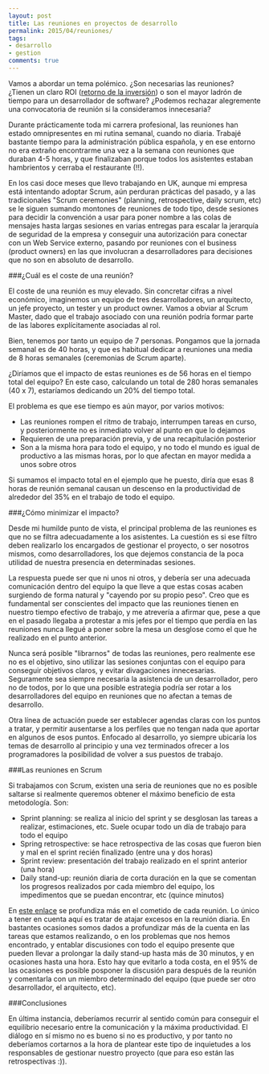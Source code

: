 ```yaml
---
layout: post
title: Las reuniones en proyectos de desarrollo
permalink: 2015/04/reuniones/
tags:
- desarrollo
- gestion
comments: true
---
```


Vamos a abordar un tema polémico. ¿Son necesarias las reuniones? ¿Tienen un claro ROI ([retorno de la inversión](http://es.wikipedia.org/wiki/Retorno_de_la_inversi%C3%B3n)) o son el mayor ladrón de tiempo para un desarrollador de software? ¿Podemos rechazar alegremente una convocatoria de reunión si la consideramos innecesaria?

<!--break-->

Durante prácticamente toda mi carrera profesional, las reuniones han estado omnipresentes en mi rutina semanal, cuando no diaria. Trabajé bastante tiempo para la administración pública española, y en ese entorno no era extraño encontrarme una vez a la semana con reuniones que duraban 4-5 horas, y que finalizaban porque todos los asistentes estaban hambrientos y cerraba el restaurante (!!).

En los casi doce meses que llevo trabajando en UK, aunque mi empresa está intentando adoptar Scrum, aún perduran prácticas del pasado, y a las tradicionales "Scrum ceremonies" (planning, retrospective, daily scrum, etc) se le siguen sumando montones de reuniones de todo tipo, desde sesiones para decidir la convención a usar para poner nombre a las colas de mensajes hasta largas sesiones en varias entregas para escalar la jerarquía de seguridad de la empresa y conseguir una autorización para conectar con un Web Service externo, pasando por reuniones con el business (product owners) en las que involucran a desarrolladores para decisiones que no son en absoluto de desarrollo.

###¿Cuál es el coste de una reunión?

El coste de una reunión es muy elevado. Sin concretar cifras a nivel económico, imaginemos un equipo de tres desarrolladores, un arquitecto, un jefe proyecto, un tester y un product owner. Vamos a obviar al Scrum Master, dado que el trabajo asociado con una reunión podría formar parte de las labores explícitamente asociadas al rol.

Bien, tenemos por tanto un equipo de 7 personas. Pongamos que la jornada semanal es de 40 horas, y que es habitual dedicar a reuniones una media de 8 horas semanales (ceremonias de Scrum aparte).

¿Diríamos que el impacto de estas reuniones es de 56 horas en el tiempo total del equipo? En este caso, calculando un total de 280 horas semanales (40 x 7), estaríamos dedicando un 20% del tiempo total.

El problema es que ese tiempo es aún mayor, por varios motivos:

* Las reuniones rompen el ritmo de trabajo, interrumpen tareas en curso, y posteriormente no es inmediato volver al punto en que lo dejamos
* Requieren de una preparación previa, y de una recapitulación posterior
* Son a la misma hora para todo el equipo, y no todo el mundo es igual de productivo a las mismas horas, por lo que afectan en mayor medida a unos sobre otros

Si sumamos el impacto total en el ejemplo que he puesto, diría que esas 8 horas de reunión semanal causan un descenso en la productividad de alrededor del 35% en el trabajo de todo el equipo.

###¿Cómo minimizar el impacto?

Desde mi humilde punto de vista, el principal problema de las reuniones es que no se filtra adecuadamente a los asistentes. La cuestión es si ese filtro deben realizarlo los encargados de gestionar el proyecto, o ser nosotros mismos, como desarrolladores, los que dejemos constancia de la poca utilidad de nuestra presencia en determinadas sesiones.

La respuesta puede ser que ni unos ni otros, y debería ser una adecuada comunicación dentro del equipo la que lleve a que estas cosas acaben surgiendo de forma natural y "cayendo por su propio peso". Creo que es fundamental ser conscientes del impacto que las reuniones tienen en nuestro tiempo efectivo de trabajo, y me atrevería a afirmar que, pese a que en el pasado llegaba a protestar a mis jefes por el tiempo que perdía en las reuniones nunca llegué a poner sobre la mesa un desglose como el que he realizado en el punto anterior.

Nunca será posible "librarnos" de todas las reuniones, pero realmente ese no es el objetivo, sino utilizar las sesiones conjuntas con el equipo para conseguir objetivos claros, y evitar divagaciones innecesarias. Seguramente sea siempre necesaria la asistencia de un desarrollador, pero no de todos, por lo que una posible estrategia podría ser rotar a los desarrolladores del equipo en reuniones que no afectan a temas de desarrollo.

Otra línea de actuación puede ser establecer agendas claras con los puntos a tratar, y permitir ausentarse a los perfiles que no tengan nada que aportar en algunos de esos puntos. Enfocado al desarrollo, yo siempre ubicaría los temas de desarrollo al principio y una vez terminados ofrecer a los programadores la posibilidad de volver a sus puestos de trabajo.

###Las reuniones en Scrum

Si trabajamos con Scrum, existen una seria de reuniones que no es posible saltarse si realmente queremos obtener el máximo beneficio de esta metodología. Son:

* Sprint planning: se realiza al inicio del sprint y se desglosan las tareas a realizar, estimaciones, etc. Suele ocupar todo un día de trabajo para todo el equipo
* Spring retrospective: se hace retrospectiva de las cosas que fueron bien y mal en el sprint recién finalizado (entre una y dos horas)
* Sprint review: presentación del trabajo realizado en el sprint anterior (una hora)
* Daily stand-up: reunión diaria de corta duración en la que se comentan los progresos realizados por cada miembro del equipo, los impedimentos que se puedan encontrar, etc (quince minutos)

En [este enlace](https://www.atlassian.com/agile/ceremonies) se profundiza más en el cometido de cada reunión. Lo único a tener en cuenta aquí es tratar de atajar excesos en la reunión diaria. En bastantes ocasiones somos dados a profundizar más de la cuenta en las tareas que estamos realizando, o en los problemas que nos hemos encontrado, y entablar discusiones con todo el equipo presente que pueden llevar a prolongar la daily stand-up hasta más de 30 minutos, y en ocasiones hasta una hora. Esto hay que evitarlo a toda costa, en el 95% de las ocasiones es posible posponer la discusión para después de la reunión y comentarla con un miembro determinado del equipo (que puede ser otro desarrollador, el arquitecto, etc).

###Conclusiones

En última instancia, deberíamos recurrir al sentido común para conseguir el equilibrio necesario entre la comunicación y la máxima productividad. El diálogo en sí mismo no es bueno si no es productivo, y por tanto no deberíamos cortarnos a la hora de plantear este tipo de inquietudes a los responsables de gestionar nuestro proyecto (que para eso están las retrospectivas :)).
